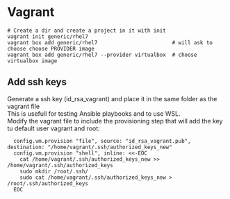 # Vagrant

    # Create a dir and create a project in it with init
    vagrant init generic/rhel7
    vagrant box add generic/rhel7                        # will ask to choose choose PROVIDER image
    vagrant box add generic/rhel7 --provider virtualbox  # choose virtualbox image
    
## Add ssh keys

Generate a ssh key (id_rsa_vagrant) and place it in the same folder as the vagrant file  
This is usefull for testing Ansible playbooks and to use WSL.  
Modify the vagrant file to include the provisioning step that will add the key tu default user vagrant and root:

      config.vm.provision "file", source: "id_rsa_vagrant.pub", destination: "/home/vagrant/.ssh/authorized_keys_new"
      config.vm.provision "shell", inline: <<-EOC
        cat /home/vagrant/.ssh/authorized_keys_new >> /home/vagrant/.ssh/authorized_keys
        sudo mkdir /root/.ssh/
        sudo cat /home/vagrant/.ssh/authorized_keys_new > /root/.ssh/authorized_keys
      EOC
      
